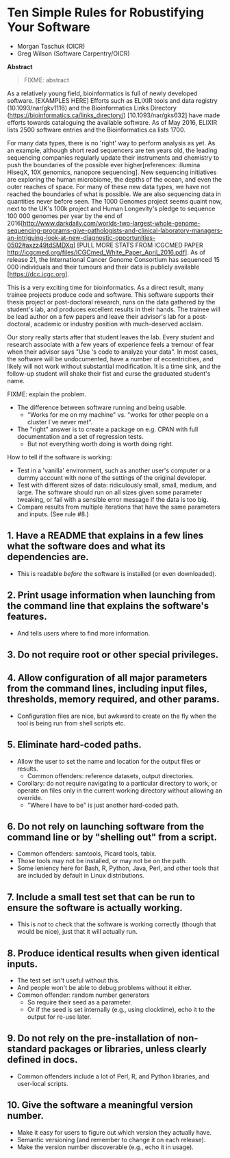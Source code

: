 # Ten Simple Rules for Robustifying Your Software

* Morgan Taschuk (OICR)
* Greg Wilson (Software Carpentry/OICR)

**Abstract**
> FIXME: abstract

As a relatively young field, bioinformatics is full of newly developed software. [EXAMPLES HERE] Efforts such as ELIXIR tools and data registry (10.1093/nar/gkv1116) and the Bioinformatics Links Directory (https://bioinformatics.ca/links_directory/) [10.1093/nar/gks632] have made efforts towards cataloguing the available software. As of May 2016, ELIXIR lists 2500 software entries and the Bioinformatics.ca lists 1700. 

For many data types, there is no 'right' way to perform analysis as yet. As an example, although short read sequencers are ten years old, the leading sequencing companies regularly update their instruments and chemistry to push the boundaries of the possible ever higher[references: illumina HiseqX, 10X genomics, nanopore sequencing]. New sequencing initiatives are exploring the human microbiome, the depths of the ocean, and even the outer reaches of space. For many of these new data types, we have not reached the boundaries of what is possible. We are also sequencing data in quantities never before seen. The 1000 Genomes project seems quaint now, next to the UK's 100k project and Human Longevity's pledge to sequence 100 000 genomes per year by the end of 2016[http://www.darkdaily.com/worlds-two-largest-whole-genome-sequencing-programs-give-pathologists-and-clinical-laboratory-managers-an-intriguing-look-at-new-diagnostic-opportunities-0502#axzz49tdSMDXq] [PULL MORE STATS FROM ICGCMED PAPER http://icgcmed.org/files/ICGCmed_White_Paper_April_2016.pdf]. As of release 21, the International Cancer Genome Consortium has sequenced 15 000 individuals and their tumours and their data is publicly available [https://dcc.icgc.org].

This is a very exciting time for bioinformatics. As a direct result, many trainee projects produce code and software. This software supports their thesis project or post-doctoral research, runs on the data gathered by the student's lab, and produces excellent results in their hands. The trainee will be lead author on a few papers and leave their advisor's lab for a post-doctoral, academic or industry position with much-deserved acclaim.

Our story really starts after that student leaves the lab. Every student and research associate with a few years of experience feels a tremour of fear when their advisor says "Use <graduated student>'s code to analyze your data". In most cases, the software will be undocumented, have a number of eccentricities, and likely will not work without substantial modification. It is a time sink, and the follow-up student will shake their fist and curse the graduated student's name. 


FIXME: explain the problem.

* The difference between software running and being usable.
  * "Works for me on my machine" vs. "works for other people on a cluster I've never met".
* The "right" answer is to create a package on e.g. CPAN with full documentation and a set of regression tests.
  * But not everything worth doing is worth doing right.

How to tell if the software is working:

* Test in a 'vanilla' environment,
  such as another user's computer or a dummy account with none of the settings of the original developer.
* Test with different sizes of data:
  ridiculously small, small, medium, and large.
  The software should run on all sizes given some parameter tweaking,
  or fail with a sensible error message if the data is too big.
* Compare results from multiple iterations that have the same parameters and inputs.
  (See rule #8.)

## 1. Have a README that explains in a few lines what the software does and what its dependencies are.

* This is readable *before* the software is installed (or even downloaded).

## 2. Print usage information when launching from the command line that explains the software's features.

* And tells users where to find more information.

## 3. Do not require root or other special privileges.

## 4. Allow configuration of all major parameters from the command lines, including input files, thresholds, memory required, and other params.

* Configuration files are nice, but awkward to create on the fly when the tool is being run from shell scripts etc.

## 5. Eliminate hard-coded paths.

* Allow the user to set the name and location for the output files or results.
  * Common offenders: reference datasets, output directories.
* Corollary: do not require navigating to a particular directory to work,
  or operate on files only in the current working directory without allowing an override.
  * "Where I have to be" is just another hard-coded path.

## 6. Do not rely on launching software from the command line or by "shelling out" from a script.

* Common offenders: samtools, Picard tools, tabix.
* Those tools may not be installed, or may not be on the path.
* Some leniency here for Bash, R, Python, Java, Perl, and other tools that are included by default in Linux distributions.

## 7. Include a small test set that can be run to ensure the software is actually working.

* This is *not* to check that the software is working correctly (though that would be nice), just that it will actually run.

## 8. Produce identical results when given identical inputs.

* The test set isn't useful without this.
* And people won't be able to debug problems without it either.
* Common offender: random number generators
  * So require their seed as a parameter.
  * Or if the seed is set internally (e.g., using clocktime), echo it to the output for re-use later.

## 9. Do not rely on the pre-installation of non-standard packages or libraries, unless clearly defined in docs.

* Common offenders include a lot of Perl, R, and Python libraries, and user-local scripts.

## 10. Give the software a meaningful version number.

* Make it easy for users to figure out which version they actually have.
* Semantic versioning (and remember to change it on each release).
* Make the version number discoverable (e.g., echo it in usage).
